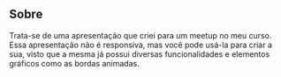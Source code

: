## Sobre 
Trata-se de uma apresentação que criei para um meetup no meu curso. Essa apresentação não é responsiva, mas você pode usá-la para criar a sua, visto que a mesma já possui diversas funcionalidades e elementos gráficos como as bordas animadas.